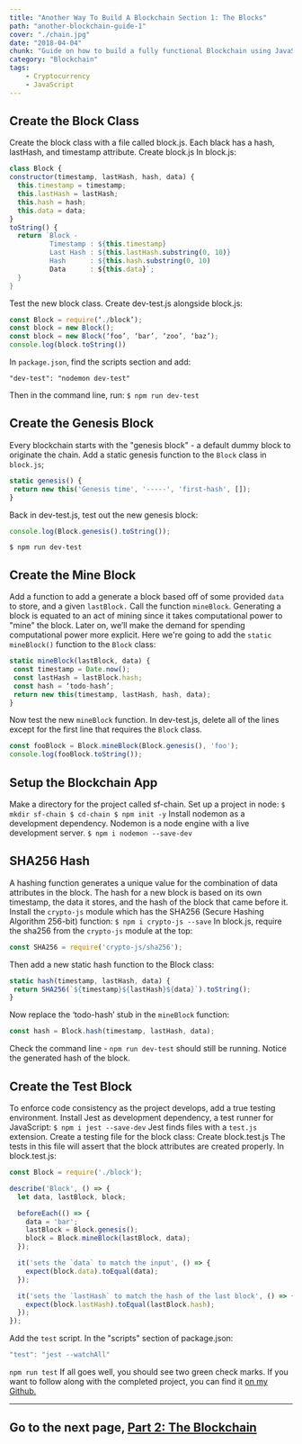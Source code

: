 ```yaml
---
title: "Another Way To Build A Blockchain Section 1: The Blocks"
path: "another-blockchain-guide-1"
cover: "./chain.jpg"
date: "2018-04-04"
chunk: "Guide on how to build a fully functional Blockchain using JavaScript."
category: "Blockchain"
tags:
    - Cryptocurrency
    - JavaScript
---
```


## Create the Block Class

Create the block class with a file called block.js. Each black has a hash, lastHash, and timestamp attribute. Create block.js In block.js:

```js
class Block {
constructor(timestamp, lastHash, hash, data) {
  this.timestamp = timestamp;
  this.lastHash = lastHash;
  this.hash = hash;
  this.data = data;
}
toString() {
  return `Block -
          Timestamp : ${this.timestamp}
 		  Last Hash : ${this.lastHash.substring(0, 10)}
          Hash      : ${this.hash.substring(0, 10)
          Data      : ${this.data}`;
  }
}
```

Test the new block class. Create dev-test.js alongside block.js:

```js
const Block = require(‘./block’);
const block = new Block();
const block = new Block(‘foo’, ‘bar’, ‘zoo’, ‘baz’);
console.log(block.toString())
```

In `package.json`, find the scripts section and add:

`"dev-test": "nodemon dev-test"`

Then in the command line, run: `$ npm run dev-test`

## Create the Genesis Block

Every blockchain starts with the "genesis block" - a default dummy block to originate the chain. Add a static genesis function to the `Block` class in `block.js`;

```js
static genesis() {
 return new this('Genesis time', '-----', 'first-hash', []);
}
```

Back in dev-test.js, test out the new genesis block:

```js
console.log(Block.genesis().toString());
```

`$ npm run dev-test`

## Create the Mine Block

Add a function to add a generate a block based off of some provided `data` to store, and a given `lastBlock.` Call the function `mineBlock`. Generating a block is equated to an act of mining since it takes computational power to "mine" the block. Later on, we’ll make the demand for spending computational power more explicit. Here we're going to add the `static mineBlock()` function to the `Block` class:

```js
static mineBlock(lastBlock, data) {
 const timestamp = Date.now();
 const lastHash = lastBlock.hash;
 const hash = ‘todo-hash’;
 return new this(timestamp, lastHash, hash, data);
}
```

Now test the new `mineBlock` function. In dev-test.js, delete all of the lines except for the first line that requires the `Block` class.

```js
const fooBlock = Block.mineBlock(Block.genesis(), 'foo');
console.log(fooBlock.toString());
```

## Setup the Blockchain App

Make a directory for the project called sf-chain. Set up a project in node: `$ mkdir sf-chain $ cd-chain $ npm init -y` Install nodemon as a development dependency. Nodemon is a node engine with a live development server. `$ npm i nodemon --save-dev`

## SHA256 Hash

A hashing function generates a unique value for the combination of data attributes in the block. The hash for a new block is based on its own timestamp, the data it stores, and the hash of the block that came before it. Install the `crypto-js` module which has the SHA256 (Secure Hashing Algorithm 256-bit) function: `$ npm i crypto-js --save` In block.js, require the sha256 from the `crypto-js` module at the top:

```js
const SHA256 = require('crypto-js/sha256');
```

Then add a new static hash function to the Block class:

```js
static hash(timestamp, lastHash, data) {
 return SHA256(`${timestamp}${lastHash}${data}`).toString();
}
```

Now replace the ‘todo-hash’ stub in the `mineBlock` function:

```js
const hash = Block.hash(timestamp, lastHash, data);
```

Check the command line - `npm run dev-test` should still be running. Notice the generated hash of the block.

## Create the Test Block

To enforce code consistency as the project develops, add a true testing environment. Install Jest as development dependency, a test runner for JavaScript: `$ npm i jest --save-dev` Jest finds files with a `test.js` extension. Create a testing file for the block class: Create block.test.js The tests in this file will assert that the block attributes are created properly. In block.test.js:

```js
const Block = require('./block');

describe('Block', () => {
  let data, lastBlock, block;

  beforeEach(() => {
    data = 'bar';
    lastBlock = Block.genesis();
    block = Block.mineBlock(lastBlock, data);
  });

  it('sets the `data` to match the input', () => {
    expect(block.data).toEqual(data);
  });

  it('sets the `lastHash` to match the hash of the last block', () => {
    expect(block.lastHash).toEqual(lastBlock.hash);
  });
});
```

Add the `test` script. In the "scripts" section of package.json:

```js
"test": "jest --watchAll"
```

`npm run test` If all goes well, you should see two green check marks. If you want to follow along with the completed project, you can find it [on my Github.](https://github.com/justinformentin/build-a-blockchain)

___
## Go to the next page, [Part 2: The Blockchain](https://justinformentin.com/another-blockchain-guide-2)